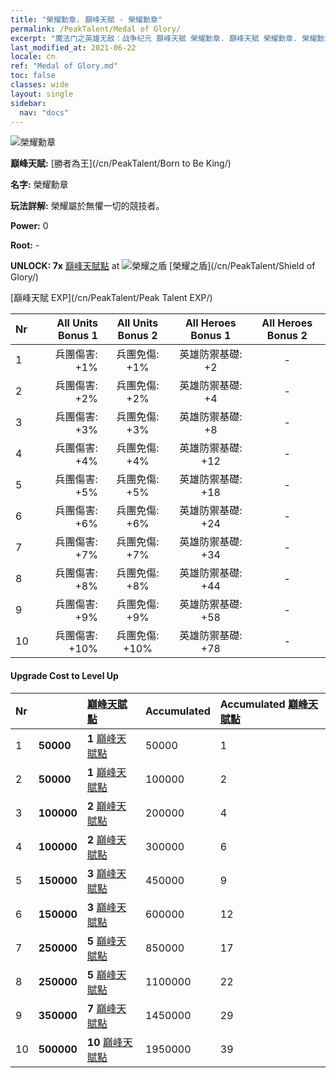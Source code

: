 ```yaml
---
title: "榮耀勳章. 巔峰天賦 - 榮耀勳章"
permalink: /PeakTalent/Medal of Glory/
excerpt: "魔法门之英雄无敌：战争纪元 巔峰天賦 榮耀勳章. 巔峰天賦 榮耀勳章. 榮耀勳章"
last_modified_at: 2021-06-22
locale: cn
ref: "Medal of Glory.md"
toc: false
classes: wide
layout: single
sidebar:
  nav: "docs"
---
```


  ![榮耀勳章](/images/pt/talent_4203.png)

  **巔峰天賦:** [勝者為王](/cn/PeakTalent/Born to Be King/)

  **名字:** 榮耀勳章

  **玩法詳解:** 榮耀屬於無懼一切的競技者。

  **Power:** 0

  **Root:** -

  **UNLOCK: 7x** [巔峰天賦點](/cn/Items/con_934/) at ![榮耀之盾](/images/pt/talent_4202.png) [榮耀之盾](/cn/PeakTalent/Shield of Glory/)

  [巔峰天賦 EXP](/cn/PeakTalent/Peak Talent EXP/)

  | Nr | All Units Bonus 1 | All Units Bonus 2 | All Heroes Bonus 1 | All Heroes Bonus 2 |
  |:---|--------------:|:-------------:|:-------------:|:-------------:|
  | 1 | 兵團傷害: +1% | 兵團免傷: +1% | 英雄防禦基礎: +2 | - |
  | 2 | 兵團傷害: +2% | 兵團免傷: +2% | 英雄防禦基礎: +4 | - |
  | 3 | 兵團傷害: +3% | 兵團免傷: +3% | 英雄防禦基礎: +8 | - |
  | 4 | 兵團傷害: +4% | 兵團免傷: +4% | 英雄防禦基礎: +12 | - |
  | 5 | 兵團傷害: +5% | 兵團免傷: +5% | 英雄防禦基礎: +18 | - |
  | 6 | 兵團傷害: +6% | 兵團免傷: +6% | 英雄防禦基礎: +24 | - |
  | 7 | 兵團傷害: +7% | 兵團免傷: +7% | 英雄防禦基礎: +34 | - |
  | 8 | 兵團傷害: +8% | 兵團免傷: +8% | 英雄防禦基礎: +44 | - |
  | 9 | 兵團傷害: +9% | 兵團免傷: +9% | 英雄防禦基礎: +58 | - |
  | 10 | 兵團傷害: +10% | 兵團免傷: +10% | 英雄防禦基礎: +78 | - |


#### Upgrade Cost to Level Up

  | Nr | <i class="fas fa-coins"/> | [巔峰天賦點](/cn/Items/con_934/) | Accumulated <i class="fas fa-coins"/> | Accumulated [巔峰天賦點](/cn/Items/con_934/) |
  |:---|:--------------|:-------------|:-------------|:-------------|
  | 1 | **50000** | **1** [巔峰天賦點](/cn/Items/con_934/) | 50000 | 1 |
  | 2 | **50000** | **1** [巔峰天賦點](/cn/Items/con_934/) | 100000 | 2 |
  | 3 | **100000** | **2** [巔峰天賦點](/cn/Items/con_934/) | 200000 | 4 |
  | 4 | **100000** | **2** [巔峰天賦點](/cn/Items/con_934/) | 300000 | 6 |
  | 5 | **150000** | **3** [巔峰天賦點](/cn/Items/con_934/) | 450000 | 9 |
  | 6 | **150000** | **3** [巔峰天賦點](/cn/Items/con_934/) | 600000 | 12 |
  | 7 | **250000** | **5** [巔峰天賦點](/cn/Items/con_934/) | 850000 | 17 |
  | 8 | **250000** | **5** [巔峰天賦點](/cn/Items/con_934/) | 1100000 | 22 |
  | 9 | **350000** | **7** [巔峰天賦點](/cn/Items/con_934/) | 1450000 | 29 |
  | 10 | **500000** | **10** [巔峰天賦點](/cn/Items/con_934/) | 1950000 | 39 |
